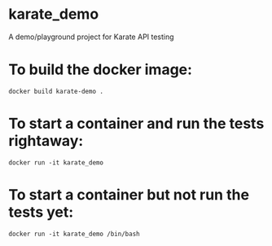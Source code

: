 # karate_demo
A demo/playground project for Karate API testing

# To build the docker image:
`docker build karate-demo .`

# To start a container and run the tests rightaway:
`docker run -it karate_demo`

# To start a container but not run the tests yet:
`docker run -it karate_demo /bin/bash`